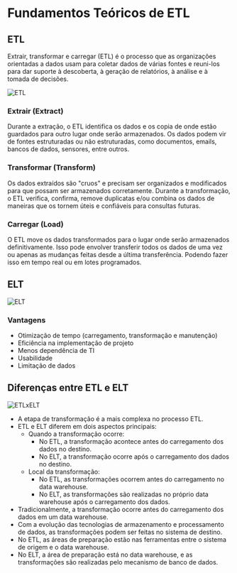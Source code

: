 # Fundamentos Teóricos de ETL

## ETL
Extrair, transformar e carregar (ETL) é o processo que as organizações orientadas a dados usam para coletar dados de várias fontes e reuni-los para dar suporte à descoberta, à geração de relatórios, à análise e à tomada de decisões.

![ETL](https://rivery.io/wp-content/uploads/2021/07/ETL-Process-1.png)

### Extrair (Extract)
Durante a extração, o ETL identifica os dados e os copia de onde estão guardados para outro lugar onde serão armazenados. Os dados podem vir de fontes estruturadas ou não estruturadas, como documentos, emails, bancos de dados, sensores, entre outros.

### Transformar (Transform)
Os dados extraídos são "cruos" e precisam ser organizados e modificados para que possam ser armazenados corretamente. Durante a transformação, o ETL verifica, confirma, remove duplicatas e/ou combina os dados de maneiras que os tornem úteis e confiáveis para consultas futuras.

### Carregar (Load)
O ETL move os dados transformados para o lugar onde serão armazenados definitivamente. Isso pode envolver transferir todos os dados de uma vez ou apenas as mudanças feitas desde a última transferência. Podendo fazer isso em tempo real ou em lotes programados.

## ELT
![ELT](https://assets-global.website-files.com/6130fa1501794e37c21867cf/6335c7ccc0eafe4a770c4077_4vDEfd5ZlHp75WTdQfzi-10kQAtfeZRJDSDdlV7rKEwe_5XvxRxkKTjmTHLEOARrs7EgUAgsSm-XPFm9QH61uSc1PVSGhpdatlWuWXFiH5bZxjwrIjMU0WP0bbqpUr_OVEiaLQ2yqh49vaYqyPAnScad8gPL_xJF6354k5BhwEzJJPLGqnF7vJMWaw.png)

### Vantagens
- Otimização de tempo (carregamento, transformação e manutenção)
- Eficiência na implementação de projeto
- Menos dependência de TI
- Usabilidade
- Limitação de dados

## Diferenças entre ETL e ELT
 ![ETLxELT](https://miro.medium.com/v2/resize:fit:1400/0*rUQ1XTQz_OHKL4fY.png)

- A etapa de transformação é a mais complexa no processo ETL.
- ETL e ELT diferem em dois aspectos principais:
  - Quando a transformação ocorre:
    - No ETL, a transformação acontece antes do carregamento dos dados no destino.
    - No ELT, a transformação ocorre após o carregamento dos dados no destino.
  - Local da transformação:
    - No ETL, as transformações ocorrem antes do carregamento no data warehouse.
    - No ELT, as transformações são realizadas no próprio data warehouse após o carregamento dos dados.
- Tradicionalmente, a transformação ocorre antes do carregamento dos dados em um data warehouse.
- Com a evolução das tecnologias de armazenamento e processamento de dados, as transformações podem ser feitas no sistema de destino.
- No ETL, as áreas de preparação estão nas ferramentas entre o sistema de origem e o data warehouse.
- No ELT, a área de preparação está no data warehouse, e as transformações são realizadas pelo mecanismo de banco de dados.